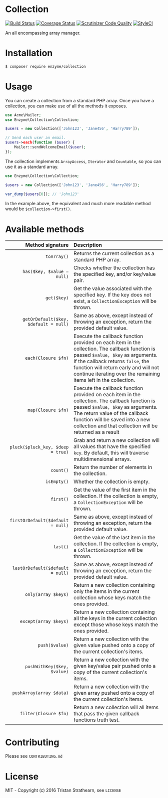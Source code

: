 # Collection
[![Build Status](https://travis-ci.org/enzyme/collection.svg?branch=master)](https://travis-ci.org/enzyme/collection)
[![Coverage Status](https://coveralls.io/repos/github/enzyme/collection/badge.svg?branch=develop)](https://coveralls.io/github/enzyme/collection?branch=develop)
[![Scrutinizer Code Quality](https://scrutinizer-ci.com/g/enzyme/collection/badges/quality-score.png?b=master)](https://scrutinizer-ci.com/g/enzyme/collection/?branch=master)
[![StyleCI](https://styleci.io/repos/59178796/shield)](https://styleci.io/repos/59178796)

An all encompassing array manager.

# Installation

```bash
$ composer require enzyme/collection
```

# Usage

You can create a collection from a standard PHP array. Once you have a collection, you can make use of all the methods it exposes.

```php
use Acme\Mailer;
use Enzyme\Collection\Collection;

$users = new Collection(['John123', 'Jane456', 'Harry789']);

// Send each user an email.
$users->each(function ($user) {
    Mailer::sendWelcomeEmail($user);
});
```

The collection implements `ArrayAccess`, `Iterator` and `Countable`, so you can use it as a standard array.

```php
use Enzyme\Collection\Collection;

$users = new Collection(['John123', 'Jane456', 'Harry789']);

var_dump($users[0]); // 'John123'
```

In the example above, the equivalent and much more readable method would be `$collection->first()`.

# Available methods

| Method signature | Description |
| ---: | :--- |
| `toArray()` | Returns the current collection as a standard PHP array. |
| `has($key, $value = null)` | Checks whether the collection has the specified key, and/or key/value pair. |
| `get($key)` | Get the value associated with the specified key. If the key does not exist, a `CollectionException` will be thrown. |
| `getOrDefault($key, $default = null)` | Same as above, except instead of throwing an exception, return the provided default value. |
| `each(Closure $fn)` | Execute the callback function provided on each item in the collection. The callback function is passed `$value, $key` as arguments. If the callback returns `false`, the function will return early and will not continue iterating over the remaining items left in the collection.|
| `map(Closure $fn)` | Execute the callback function provided on each item in the collection. The callback function is passed `$value, $key` as arguments. The return value of the callback function will be saved into a new collection and that collection will be returned as a result |
| `pluck($pluck_key, $deep = true)` | Grab and return a new collection will all values that have the specified `key`. By default, this will traverse multidimensional arrays. |
| `count()` | Return the number of elements in the collection. |
| `isEmpty()` | Whether the collection is empty. |
| `first()` | Get the value of the first item in the collection. If the collection is empty, a `CollectionException` will be thrown. |
| `firstOrDefault($default = null)` | Same as above, except instead of throwing an exception, return the provided default value. |
| `last()` | Get the value of the last item in the collection. If the collection is empty, a `CollectionException` will be thrown. |
| `lastOrDefault($default = null)` | Same as above, except instead of throwing an exception, return the provided default value. |
| `only(array $keys)` | Return a new collection containing only the items in the current collection whose keys match the ones provided. |
| `except(array $keys)` | Return a new collection containing all the keys in the current collection except those whose keys match the ones provided. |
| `push($value)` | Return a new collection with the given value pushed onto a copy of the current collection's items. |
| `pushWithKey($key, $value)` | Return a new collection with the given key/value pair pushed onto a copy of the current collection's items. |
| `pushArray(array $data)` | Return a new collection with the given array pushed onto a copy of the current collection's items. |
| `filter(Closure $fn)` | Return a new collection will all items that pass the given callback functions truth test. |

# Contributing

Please see `CONTRIBUTING.md`

# License

MIT - Copyright (c) 2016 Tristan Strathearn, see `LICENSE`
